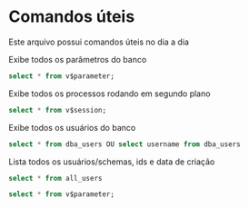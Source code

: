 # Comandos úteis

Este arquivo possui comandos úteis no dia a dia


Exibe todos os parâmetros do banco
```sql
select * from v$parameter;
```

Exibe todos os processos rodando em segundo plano
```sql
select * from v$session;
```

Exibe todos os usuários do banco
```sql
select * from dba_users OU select username from dba_users
```

Lista todos os usuários/schemas, ids e data de criação
```sql
select * from all_users
```

```sql
select * from v$parameter;
```
